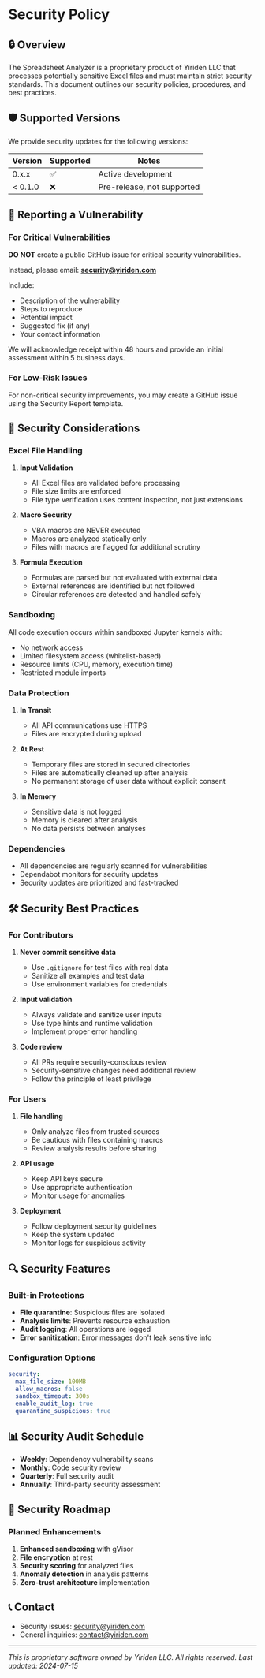 # Security Policy

## 🔒 Overview

The Spreadsheet Analyzer is a proprietary product of Yiriden LLC that processes potentially sensitive Excel files and must maintain strict security standards. This document outlines our security policies, procedures, and best practices.

## 🛡️ Supported Versions

We provide security updates for the following versions:

| Version | Supported          | Notes                      |
| ------- | ------------------ | -------------------------- |
| 0.x.x   | :white_check_mark: | Active development         |
| < 0.1.0 | :x:                | Pre-release, not supported |

## 🚨 Reporting a Vulnerability

### For Critical Vulnerabilities

**DO NOT** create a public GitHub issue for critical security vulnerabilities.

Instead, please email: **security@yiriden.com**

Include:

- Description of the vulnerability
- Steps to reproduce
- Potential impact
- Suggested fix (if any)
- Your contact information

We will acknowledge receipt within 48 hours and provide an initial assessment within 5 business days.

### For Low-Risk Issues

For non-critical security improvements, you may create a GitHub issue using the Security Report template.

## 🔐 Security Considerations

### Excel File Handling

1. **Input Validation**

   - All Excel files are validated before processing
   - File size limits are enforced
   - File type verification uses content inspection, not just extensions

1. **Macro Security**

   - VBA macros are NEVER executed
   - Macros are analyzed statically only
   - Files with macros are flagged for additional scrutiny

1. **Formula Execution**

   - Formulas are parsed but not evaluated with external data
   - External references are identified but not followed
   - Circular references are detected and handled safely

### Sandboxing

All code execution occurs within sandboxed Jupyter kernels with:

- No network access
- Limited filesystem access (whitelist-based)
- Resource limits (CPU, memory, execution time)
- Restricted module imports

### Data Protection

1. **In Transit**

   - All API communications use HTTPS
   - Files are encrypted during upload

1. **At Rest**

   - Temporary files are stored in secured directories
   - Files are automatically cleaned up after analysis
   - No permanent storage of user data without explicit consent

1. **In Memory**

   - Sensitive data is not logged
   - Memory is cleared after analysis
   - No data persists between analyses

### Dependencies

- All dependencies are regularly scanned for vulnerabilities
- Dependabot monitors for security updates
- Security updates are prioritized and fast-tracked

## 🛠️ Security Best Practices

### For Contributors

1. **Never commit sensitive data**

   - Use `.gitignore` for test files with real data
   - Sanitize all examples and test data
   - Use environment variables for credentials

1. **Input validation**

   - Always validate and sanitize user inputs
   - Use type hints and runtime validation
   - Implement proper error handling

1. **Code review**

   - All PRs require security-conscious review
   - Security-sensitive changes need additional review
   - Follow the principle of least privilege

### For Users

1. **File handling**

   - Only analyze files from trusted sources
   - Be cautious with files containing macros
   - Review analysis results before sharing

1. **API usage**

   - Keep API keys secure
   - Use appropriate authentication
   - Monitor usage for anomalies

1. **Deployment**

   - Follow deployment security guidelines
   - Keep the system updated
   - Monitor logs for suspicious activity

## 🔍 Security Features

### Built-in Protections

- **File quarantine**: Suspicious files are isolated
- **Analysis limits**: Prevents resource exhaustion
- **Audit logging**: All operations are logged
- **Error sanitization**: Error messages don't leak sensitive info

### Configuration Options

```yaml
security:
  max_file_size: 100MB
  allow_macros: false
  sandbox_timeout: 300s
  enable_audit_log: true
  quarantine_suspicious: true
```

## 📊 Security Audit Schedule

- **Weekly**: Dependency vulnerability scans
- **Monthly**: Code security review
- **Quarterly**: Full security audit
- **Annually**: Third-party security assessment

## 🚀 Security Roadmap

### Planned Enhancements

1. **Enhanced sandboxing** with gVisor
1. **File encryption** at rest
1. **Security scoring** for analyzed files
1. **Anomaly detection** in analysis patterns
1. **Zero-trust architecture** implementation

## 📞 Contact

- Security issues: security@yiriden.com
- General inquiries: contact@yiriden.com

______________________________________________________________________

*This is proprietary software owned by Yiriden LLC. All rights reserved.*
*Last updated: 2024-07-15*
